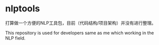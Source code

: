 # nlptools

打算做一个方便的NLP工具包，目前（代码结构/项目架构）并没有进行整理。

This repository is used for developers same as me which working in the NLP field.
